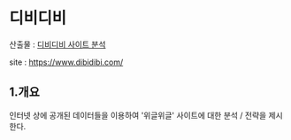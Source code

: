 # 디비디비

산출물 : [디비디비 사이트 분석](https://docs.google.com/presentation/d/1ztKnhAaBaC8nPMqxu4ue-fZnTo91l3C-xxirGN2e41Y/edit#slide=id.g2709b9b79ff_0_65)

site : https://www.dibidibi.com/



## 1.개요

인터넷 상에 공개된 데이터들을 이용하여 '위글위글' 사이트에 대한 분석 / 전략을 제시한다.

